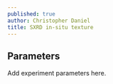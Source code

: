```yaml
---
published: true
author: Christopher Daniel
title: SXRD in-situ texture
---
```

## Parameters

Add experiment parameters here.